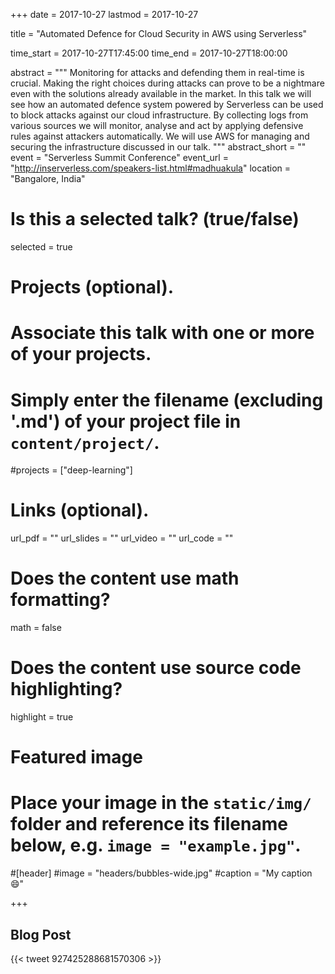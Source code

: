 +++
date = 2017-10-27
lastmod = 2017-10-27

title = "Automated Defence for Cloud Security in AWS using Serverless"

time_start = 2017-10-27T17:45:00
time_end = 2017-10-27T18:00:00

abstract = """
Monitoring for attacks and defending them in real-time is crucial. Making the right choices during attacks can prove to be a nightmare even with the solutions already available in the market. In this talk we will see how an automated defence system powered by Serverless can be used to block attacks against our cloud infrastructure. By collecting logs from various sources we will monitor, analyse and act by applying defensive rules against attackers automatically. We will use AWS for managing and securing the infrastructure discussed in our talk.
"""
abstract_short = ""
event = "Serverless Summit Conference"
event_url = "http://inserverless.com/speakers-list.html#madhuakula"
location = "Bangalore, India"

# Is this a selected talk? (true/false)
selected = true

# Projects (optional).
#   Associate this talk with one or more of your projects.
#   Simply enter the filename (excluding '.md') of your project file in `content/project/`.
#projects = ["deep-learning"]

# Links (optional).
url_pdf = ""
url_slides = ""
url_video = ""
url_code = ""

# Does the content use math formatting?
math = false

# Does the content use source code highlighting?
highlight = true

# Featured image
# Place your image in the `static/img/` folder and reference its filename below, e.g. `image = "example.jpg"`.

#[header]
#image = "headers/bubbles-wide.jpg"
#caption = "My caption :smile:"

+++

## Blog Post

{{< tweet 927425288681570306 >}}
